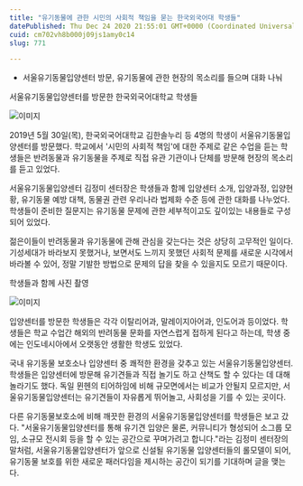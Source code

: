 ```yaml
---
title: "유기동물에 관한 시민의 사회적 책임을 묻는 한국외국어대 학생들"
datePublished: Thu Dec 24 2020 21:55:01 GMT+0000 (Coordinated Universal Time)
cuid: cm702vh8b000j09js1amy0c14
slug: 771

---
```



- 서울유기동물입양센터 방문, 유기동물에 관한 현장의 목소리를 들으며 대화 나눠

서울유기동물입양센터를 방문한 한국외국어대학교 학생들

![이미지](https://cdn.hashnode.com/res/hashnode/image/upload/v1739253910055/08a6d79d-ea51-4a23-85e0-417cff5022f3.jpeg)

2019년 5월 30일(목), 한국외국어대학교 김한솔누리 등 4명의 학생이 서울유기동물입양센터를 방문했다. 학교에서 '시민의 사회적 책임'에 대한 주제로 같은 수업을 듣는 학생들은 반려동물과 유기동물을 주제로 직접 유관 기관이나 단체를 방문해 현장의 목소리를 듣고 있었다.

서울유기동물입양센터 김정미 센터장은 학생들과 함께 입양센터 소개, 입양과정, 입양현황, 유기동물 예방 대책, 동물권 관련 우리나라 법제화 수준 등에 관한 대화를 나누었다. 학생들이 준비한 질문지는 유기동물 문제에 관한 세부적이고도 깊이있는 내용들로 구성되어 있었다.

젊은이들이 반려동물과 유기동물에 관해 관심을 갖는다는 것은 상당히 고무적인 일이다. 기성세대가 바라보지 못했거나, 보면서도 느끼지 못했던 사회적 문제를 새로운 시각에서 바라볼 수 있어, 정말 기발한 방법으로 문제의 답을 찾을 수 있을지도 모르기 때문이다.

학생들과 함께 사진 촬영

![이미지](https://cdn.hashnode.com/res/hashnode/image/upload/v1739253912556/cd7f82c3-caf3-4f66-8fd5-d38243c5015c.jpeg)

입양센터를 방문한 학생들은 각각 이탈리어과, 말레이지아어과, 인도어과 등이었다. 학생들은 학교 수업간 해외의 반려동물 문화를 자연스럽게 접하게 된다고 하는데, 학생 중에는 인도네시아에서 오랫동안 생활한 학생도 있었다.

국내 유기동물 보호소나 입양센터 중 쾌적한 환경을 갖추고 있는 서울유기동물입양센터. 학생들은 입양센터에 방문해 유기견들과 직접 놀기도 하고 산책도 할 수 있다는 데 대해 놀라기도 했다. 독일 뮌헨의 티어하임에 비해 규모면에서는 비교가 안될지 모르지만, 서울유기동물입양센터는 유기견들이 자유롭게 뛰어놀고, 사회성을 기를 수 있는 곳이다.

다른 유기동물보호소에 비해 깨끗한 환경의 서울유기동물입양센터를 학생들은 보고 갔다. "서울유기동물입양센터를 통해 유기견 입양은 물론, 커뮤니티가 형성되어 소그룹 모임, 소규모 전시회 등을 할 수 있는 공간으로 꾸며가려고 합니다."라는 김정미 센터장의 말처럼, 서울유기동물입양센터가 앞으로 신설될 유기동물 입양센터들의 롤모델이 되어, 유기동물 보호를 위한 새로운 패러다임을 제시하는 공간이 되기를 기대하며 글을 맺는다.